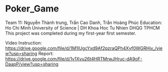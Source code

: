 # Poker_Game
Team 11:  Nguyễn Thành trung, Trần Cao Danh, Trần Hoàng Phúc
Education: Ho Chi Minh University of Science  | DH Khoa Hoc Tu Nhien DHQG TPHCM
This project was completed during my first-year first semester.

Video Instruction: https://drive.google.com/file/d/1M1lUgcYxd9Af2pzraQPh4Xyf0WGRHiv_/view?usp=sharing
Report: https://drive.google.com/file/d/1v1Xvu26t4HRTMrwJHruc-dA9oF-DaapP/view?usp=sharing
